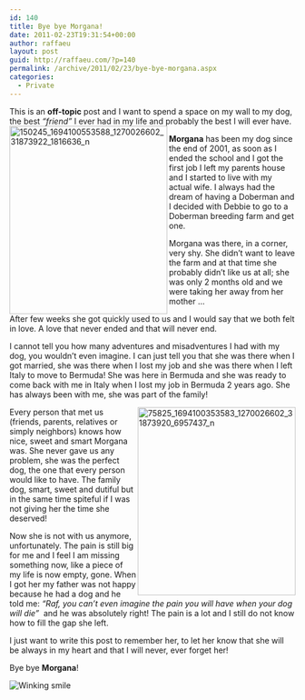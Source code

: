 ```yaml
---
id: 140
title: Bye bye Morgana!
date: 2011-02-23T19:31:54+00:00
author: raffaeu
layout: post
guid: http://raffaeu.com/?p=140
permalink: /archive/2011/02/23/bye-bye-morgana.aspx
categories:
  - Private
---
```

This is an **off-topic** post and I want to spend a space on my wall to my dog, the best _“friend”_ I ever had in my life and probably the best I will ever have.<a href="http://raffaeu.com/wp-content/uploads/2013/03/bfd47123-91c2-46cc-835c-15b2687118aa150245_1694100553588_1270026602_31873922_1816636_n_2.jpg" rel="lightbox"><img style="background-image: none; border-bottom: 0px; border-left: 0px; padding-left: 0px; padding-right: 0px; display: inline; float: left; border-top: 0px; border-right: 0px; padding-top: 0px" title="150245_1694100553588_1270026602_31873922_1816636_n" border="0" alt="150245_1694100553588_1270026602_31873922_1816636_n" align="left" src="http://raffaeu.com/wp-content/uploads/2013/03/4f359552-6caf-4268-b32c-e8195c263d10150245_1694100553588_1270026602_31873922_1816636_n_thumb.jpg" width="278" height="331" /></a>

**Morgana** has been my dog since the end of 2001, as soon as I ended the school and I got the first job I left my parents house and I started to live with my actual wife. I always had the dream of having a Doberman and I decided with Debbie to go to a Doberman breeding farm and get one.

Morgana was there, in a corner, very shy. She didn’t want to leave the farm and at that time she probably didn’t like us at all; she was only 2 months old and we were taking her away from her mother …

After few weeks she got quickly used to us and I would say that we both felt in love. A love that never ended and that will never end.

I cannot tell you how many adventures and misadventures I had with my dog, you wouldn’t even imagine. I can just tell you that she was there when I got married, she was there when I lost my job and she was there when I left Italy to move to Bermuda! She was here in Bermuda and she was ready to come back with me in Italy when I lost my job in Bermuda 2 years ago. She has always been with me, she was part of the family!

<a href="http://raffaeu.com/wp-content/uploads/2013/03/5d45784c-0aab-4920-a2b3-2e46ae06466b75825_1694100353583_1270026602_31873920_6957437_n_2.jpg" rel="lightbox"><img style="background-image: none; border-bottom: 0px; border-left: 0px; padding-left: 0px; padding-right: 0px; display: inline; float: right; border-top: 0px; border-right: 0px; padding-top: 0px" title="75825_1694100353583_1270026602_31873920_6957437_n" border="0" alt="75825_1694100353583_1270026602_31873920_6957437_n" align="right" src="http://raffaeu.com/wp-content/uploads/2013/03/c6e648a0-597e-41bc-8060-8d6d027a214775825_1694100353583_1270026602_31873920_6957437_n_thumb.jpg" width="278" height="331" /></a>

Every person that met us (friends, parents, relatives or simply neighbors) knows how nice, sweet and smart Morgana was. She never gave us any problem, she was the perfect dog, the one that every person would like to have. The family dog, smart, sweet and dutiful but in the same time spiteful if I was not giving her the time she deserved!

Now she is not with us anymore, unfortunately. The pain is still big for me and I feel I am missing something now, like a piece of my life is now empty, gone. When I got her my father was not happy because he had a dog and he told me: _“Raf, you can’t even imagine the pain you will have when your dog will die”_  and he was absolutely right! The pain is a lot and I still do not know how to fill the gap she left.

I just want to write this post to remember her, to let her know that she will be always in my heart and that I will never, ever forget her!

Bye bye **Morgana**!

<img style="border-bottom-style: none; border-right-style: none; border-top-style: none; border-left-style: none" class="wlEmoticon wlEmoticon-winkingsmile" alt="Winking smile" src="http://raffaeu.com/wp-content/uploads/2013/03/6574a286-77ce-499c-ab6e-75bc0e1d47c9wlEmoticon-winkingsmile_2.png" />